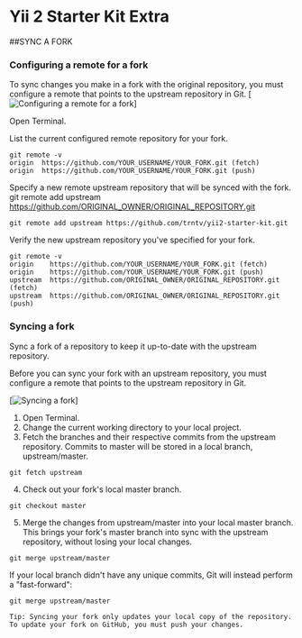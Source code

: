 # Yii 2 Starter Kit Extra


##SYNC A FORK

### Configuring a remote for a fork
To sync changes you make in a fork with the original repository, you must configure a remote that points to the upstream repository in Git.
[![Configuring a remote for a fork](https://help.github.com/articles/configuring-a-remote-for-a-fork/#platform-linux)]

Open Terminal.

List the current configured remote repository for your fork.
```
git remote -v
origin  https://github.com/YOUR_USERNAME/YOUR_FORK.git (fetch)
origin  https://github.com/YOUR_USERNAME/YOUR_FORK.git (push)
```

Specify a new remote upstream repository that will be synced with the fork.
git remote add upstream https://github.com/ORIGINAL_OWNER/ORIGINAL_REPOSITORY.git
```
git remote add upstream https://github.com/trntv/yii2-starter-kit.git
```

Verify the new upstream repository you've specified for your fork.
```
git remote -v
origin    https://github.com/YOUR_USERNAME/YOUR_FORK.git (fetch)
origin    https://github.com/YOUR_USERNAME/YOUR_FORK.git (push)
upstream  https://github.com/ORIGINAL_OWNER/ORIGINAL_REPOSITORY.git (fetch)
upstream  https://github.com/ORIGINAL_OWNER/ORIGINAL_REPOSITORY.git (push)
```

### Syncing a fork
Sync a fork of a repository to keep it up-to-date with the upstream repository.

Before you can sync your fork with an upstream repository, you must configure a remote that points to the upstream repository in Git.

[![Syncing a fork](https://help.github.com/articles/syncing-a-fork/#platform-linux)]

1. Open Terminal.
2. Change the current working directory to your local project.
3. Fetch the branches and their respective commits from the upstream repository. Commits to master will be stored in a local branch, upstream/master.
```
git fetch upstream
```

4. Check out your fork's local master branch.
```
git checkout master
```

5. Merge the changes from upstream/master into your local master branch. This brings your fork's master branch into sync with the upstream repository, without losing your local changes.
```
git merge upstream/master
```

If your local branch didn't have any unique commits, Git will instead perform a "fast-forward":
```
git merge upstream/master
```

```
Tip: Syncing your fork only updates your local copy of the repository. To update your fork on GitHub, you must push your changes.
```

